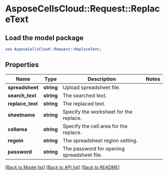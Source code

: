 # AsposeCellsCloud::Request::ReplaceText 

## Load the model package
```perl
use AsposeCellsCloud::Request::ReplaceText;
```

## Properties
Name | Type | Description | Notes
------------ | ------------- | ------------- | -------------
**spreadsheet** | **string** | Upload spreadsheet file. |
**search_text** | **string** | The searched text. |
**replace_text** | **string** | The replaced text. |
**sheetname** | **string** | Specify the worksheet for the replace. |
**cellarea** | **string** | Specify the cell area for the replace. |
**regoin** | **string** | The spreadsheet region setting. |
**password** | **string** | The password for opening spreadsheet file. |  

[[Back to Model list]](../README.md#documentation-for-requests) [[Back to API list]](../README.md#documentation-for-api-endpoints) [[Back to README]](../README.md)

